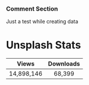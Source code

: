 ### Comment Section
Just a test while creating data

# Unsplash Stats
<!-- UNSPLASH-STATS:START -->
| **Views**         | **Downloads**        |
|:-----------------:|:--------------------:|
|14,898,146   | 68,399 |
<!-- UNSPLASH-STATS:END -->
